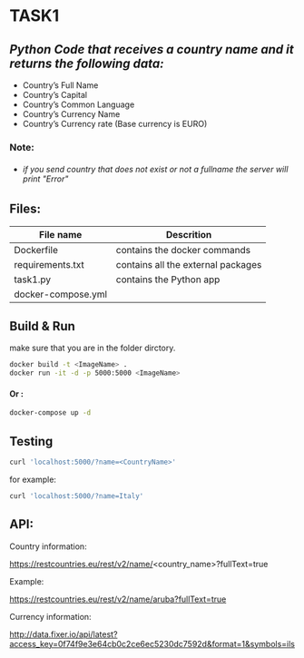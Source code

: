 # TASK1
## _Python Code that receives a country name and it returns the following data:_



- Country’s Full Name
- Country’s Capital
- Country’s Common Language
- Country’s Currency Name
- Country’s Currency rate (Base currency is EURO)

### Note: 
- ###### if you send country that does not exist or not a fullname the server will print "Error" 

## Files:
| File name | Descrition |
| ------ | ------ |
| Dockerfile | contains the docker commands |
| requirements.txt | contains all the external packages |
| task1.py | contains the Python app |
| docker-compose.yml |  |


## Build & Run
make sure that you are in the folder dirctory.
```sh
docker build -t <ImageName> . 
docker run -it -d -p 5000:5000 <ImageName>
```

#### Or :

```sh
docker-compose up -d
```

## Testing 
```sh
curl 'localhost:5000/?name=<CountryName>'
```
for example: 
```sh
curl 'localhost:5000/?name=Italy'
```

## API: 
Country information:

https://restcountries.eu/rest/v2/name/<country_name>?fullText=true

Example:

https://restcountries.eu/rest/v2/name/aruba?fullText=true

Currency information:

http://data.fixer.io/api/latest?access_key=0f74f9e3e64cb0c2ce6ec5230dc7592d&format=1&symbols=ils


